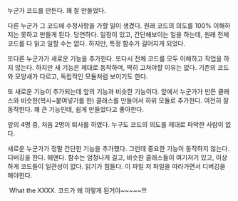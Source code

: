 누군가 코드를 만든다. 꽤 잘 만들었다.

다른 누군가 그 코드에 수정사항을 가할 일이 생겼다. 원래 코드의 의도를 100% 이해하지는 못하고 만들게 된다. 당연하다. 일정이 있고, 간단해보이는 일을 하는데, 원래 전체 코드를 다 읽고 일할 수는 없다. 하지만, 특정 함수가 길어지게 되었다.

또다른 누군가가 새로운 기능을 추가한다. 또다시 전체 코드를 모두 이해하고 작업을 하지 않는다. 하지만 새 기능은 제대로 동작하며, 딱히 고쳐야할 이유는 없다. 기존의 코드와 모양새가 다르고, 독립적인 모듈처럼 보이기도 한다.

또 새로운 기능이 추가되는데 앞의 기능과 비슷한 기능이다. 앞에서 누군가가 만든 클래스와 비슷한(복사~붙여넣기를 한) 클래스를 만들어서 하위 모듈로 추가한다. 여전히 잘 동작한다. 꽤 큰 기능인데, 쉽게 만들었다고 좋아한다.

앞의 4명 중, 처음 2명이 퇴사를 하였다. 누구도 코드의 의도를 제대로 파악한 사람이 없다.

새로운 누군가가 정말 간단한 기능을 추가했다. 그런데 중요한 기능이 동작하지 않는다. 디버깅을 한다. 헤맨다. 함수는 엄청나게 길고, 비슷한 클래스들이 여기저기 있고, 이상하게 코드들이 일관성이 없다. 읽기가 힘들다. 이 파일 저 파일을 따라가면서 디버깅을 해야한다.

 What the XXXX. 코드가 왜 이렇게 된거야~~~~~!!!
